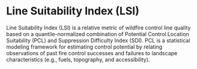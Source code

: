 # Line Suitability Index (LSI)
Line Suitability Index (LSI) is a relative metric of wildfire control line quality based on a quantile-normalized combination of Potential Control Location Suitability (PCL) and Suppression Difficulty Index (SDI). PCL is a statistical modeling framework for estimating control potential by relating observations of past fire control successes and failures to landscape characteristics (e.g., fuels, topography, and accessibility).  
